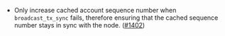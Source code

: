 - Only increase cached account sequence number when `broadcast_tx_sync` fails,
  therefore ensuring that the cached sequence number stays in sync with the
  node. ([#1402](https://github.com/informalsystems/ibc-rs/issues/1402))
